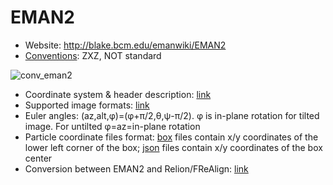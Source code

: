 # EMAN2
  * Website: http://blake.bcm.edu/emanwiki/EMAN2
  * [Conventions](http://blake.bcm.edu/emanwiki/EMAN2/Concepts): ZXZ, NOT standard

![conv_eman2](https://cloud.githubusercontent.com/assets/6952870/7273784/21fdc7c0-e8f7-11e4-91a1-21aa4d9a1fa3.png)

  * Coordinate system & header description: [link](http://blake.bcm.edu/emanwiki/Eman2Metadata) 
  * Supported image formats: [link](http://blake.bcm.edu/emanwiki/EMAN2ImageFormats)
  * Euler angles: (az,alt,φ)=(φ+π/2,θ,ψ-π/2). φ is in-plane rotation for tilted image. For untilted φ=az=in-plane rotation
  * Particle coordinate files format: [box](http://blake.bcm.edu/emanwiki/Eman2OtherFiles#A.box_files) files contain x/y coordinates of the lower left corner of the box; [json](http://blake.bcm.edu/emanwiki/Eman2InfoMetadata) files contain x/y coordinates of the box center
  * Conversion between EMAN2 and Relion/FReAlign: [link](http://blake.bcm.edu/emanwiki/EMAN2/Programs#Interacting_with_Other_Software)
